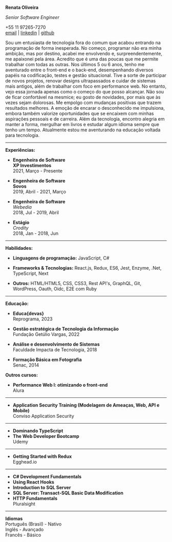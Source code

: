**Renata Oliveira**

*Senior Software Engineer*

+55 11 97265-7270  
[email](renatabels@gmail.com) | [linkedin](https://www.linkedin.com/in/rnataoliveira/)
 | [github](https://github.com/rnataoliveira/)  

Sou um entusiasta de tecnologia fora do comum que acabou entrando na programação de forma inesperada. No começo, programar não era minha ambição, mas por destino, acabei me envolvendo e, surpreendentemente, me apaixonei pela área. Acredito que é uma das poucas que me permite trabalhar com todas as outras.
Nos últimos 5 ou 6 anos, tenho me aventurado entre o front-end e o back-end, desempenhando diversos papéis na codificação, testes e gestão situacional. Tive a sorte de participar de novos projetos, renovar designs ultrapassados e cuidar de sistemas mais antigos, além de trabalhar com foco em performance web. No entanto, vejo essa jornada apenas como o começo do que posso alcançar.
Não sou de ficar confortável na mesmice; eu gosto de novidades, por mais que às vezes sejam dolorosas. Me empolgo com mudanças positivas que trazem resultados melhores. A emoção de encarar o desconhecido me impulsiona, embora também valorize oportunidades que se encaixem com minhas aspirações pessoais e de carreira.
Além da tecnologia, encontro alegria em manter a forma, mergulhar em livros e estudar algum idioma sempre que tenho um tempo.
Atualmente estou me aventurando na educação voltada para tecnologia.  

----
**Experiências:**
- **Engenheira de Software**  
**XP Investimentos**  
2021, Março - Presente

- **Engenheira de Software**  
**Sovos**  
2019, Abril - 2021, Março

- **Engenheira de Software**  
*Webedia*  
2018, Jul - 2019, Abril  

- **Estágio**  
*Crodity*  
2018, Jan - 2018, Jun

-----

**Habilidades:**

- **Linguagens de programação:** JavaScript, C#

- **Frameworks & Tecnologias:** React.js, Redux, ES6, Jest, Enzyme, .Net, TypeScript, Next

- **Outros:** HTML/HTML5, CSS, CSS3, Rest API's, GraphQL, Git, WordPress, Oauth, Oidc, E2E com Ruby

---- 

**Educação:**  

- **Educa{devas}**  
Reprograma, 2023  

- **Gestão estratégica de Tecnologia da Informação**  
Fundação Getúlio Vargas, 2022

- **Análise e desenvolvimento de Sistemas**  
Faculdade Impacta de Tecnologia, 2018

- **Formação Básica em Fotografia**  
Senac, 2014

**Outros cursos:**  

- **Performance Web I: otimizando o front-end**  
Alura  
---  

- **Application Security Training (Modelagem de Ameaças, Web, API e Mobile)**  
Conviso Application Security  
---  

- **Dominando TypeScript**  
- **The Web Developer Bootcamp**  
Udemy  

---  

- **Getting Started with Redux**  
Egghead.io  
---  

- **C# Development Fundamentals**  
- **Using React Hooks**  
- **Introduction to SQL Server** 
- **SQL Server: Transact-SQL Basic Data Modification**  
- **HTTP Fundamentals**  
Pluralsight 
----  

**Idiomas**  
Português (Brasil) - Nativo  
Inglês - Avançado  
Francês - Básico  
